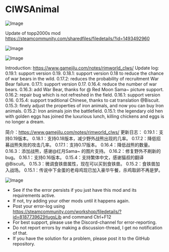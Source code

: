 # CIWSAnimal

![Image](https://i.imgur.com/buuPQel.png)

Update of topp2000s mod
https://steamcommunity.com/sharedfiles/filedetails/?id=1493492960

![Image](https://i.imgur.com/pufA0kM.png)

	
![Image](https://i.imgur.com/Z4GOv8H.png)

Introduction: https://www.gamejilu.com/notes/rimworld_clws/
Update log:
0.19.1: support version 0.19.
0.18.1: support version 0.18 to reduce the chance of war bears in the wild.
0.17.2: reduces the probability of recruitment War Bear failure.
0.17.1: support version 0.17.
0.16.4: reduce the number of war bears.
0.16.3: add War Bear, thanks for @ Red Moon Sama~ picture support.
0.16.2: repair bug which is not refreshed in the field.
0.16.1: support version 0.16.
0.15.4: support traditional Chinese, thanks to cat translation @Biscuit.
0.15.3: finely adjust the properties of iron animals, and now you can buy Iron animals.
0.15.2: Iron animals join the battlefield.
0.15.1: the legendary old hen with golden eggs has joined the luxurious lunch, killing chickens and eggs is no longer a dream.



简介：https://www.gamejilu.com/notes/rimworld_clws/
更新日志：
0.19.1：支持0.19版本。
0.18.1：支持0.18版本，减少野外战熊出现的几率。
0.17.2：降低招募战熊失败的攻击几率。
0.17.1：支持0.17版本。
0.16.4：降低战熊的数量。
0.16.3：添加战熊，感谢@红月Sama~ 的图片支持。
0.16.2：修复野外不刷新的bug。
0.16.1：支持0.16版本。
0.15.4：支持繁体中文，感谢猫叔的翻译@Biscuit。
0.15.3：微调食铁兽属性，现在可以买到食铁兽。
0.15.2：食铁兽加入战场。
0.15.1：传说中下金蛋的老母鸡现已加入豪华午餐，杀鸡取卵不再是梦。

![Image](https://i.imgur.com/PwoNOj4.png)



-  See if the the error persists if you just have this mod and its requirements active.
-  If not, try adding your other mods until it happens again.
-  Post your error-log using https://steamcommunity.com/workshop/filedetails/?id=818773962]HugsLib and command Ctrl+F12
-  For best support, please use the Discord-channel for error-reporting.
-  Do not report errors by making a discussion-thread, I get no notification of that.
-  If you have the solution for a problem, please post it to the GitHub repository.



